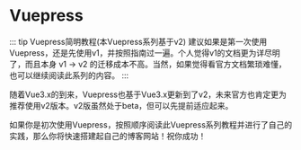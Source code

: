 # Vuepress

::: tip Vuepress简明教程(本Vuepress系列基于v2)
建议如果是第一次使用Vuepress，还是先使用v1，并按照指南过一遍。个人觉得v1的文档更为详尽明了，而且本身 v1 -> v2 的迁移成本不高。当然，如果觉得看官方文档繁琐难懂，也可以继续阅读此系列的内容。
:::

随着Vue3.x的到来，Vuepress也基于Vue3.x更新到了v2，未来官方也肯定更为推荐使用v2版本。v2版虽然处于beta，但可以先提前适应起来。

如果你是初次使用Vuepress，按照顺序阅读此Vuepress系列教程并进行了自己的实践，那么你将快速搭建起自己的博客网站！祝你成功！

